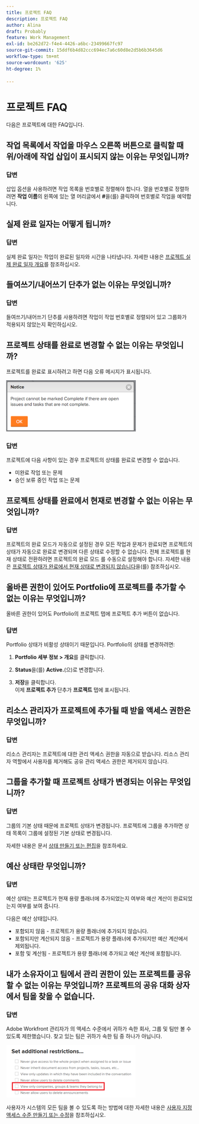 ```yaml
---
title: 프로젝트 FAQ
description: 프로젝트 FAQ
author: Alina
draft: Probably
feature: Work Management
exl-id: be262d72-f4e4-4426-a6bc-23499667fc97
source-git-commit: 15ddf6b4d82ccc694ec7a6c60d8e2d5b6b3645d6
workflow-type: tm+mt
source-wordcount: '625'
ht-degree: 1%

---
```


# 프로젝트 FAQ

다음은 프로젝트에 대한 FAQ입니다.

## 작업 목록에서 작업을 마우스 오른쪽 버튼으로 클릭할 때 위/아래에 작업 삽입이 표시되지 않는 이유는 무엇입니까?

### 답변

삽입 옵션을 사용하려면 작업 목록을 번호별로 정렬해야 합니다. 열을 번호별로 정렬하려면 **작업 이름**&#x200B;의 왼쪽에 있는 열 머리글에서 **#**&#x200B;을(를) 클릭하여 번호별로 작업을 예약합니다.

## 실제 완료 일자는 어떻게 됩니까?

### 답변

실제 완료 일자는 작업이 완료된 일자와 시간을 나타냅니다. 자세한 내용은 [프로젝트 실제 완료 일자 개요](../../../manage-work/projects/planning-a-project/project-actual-completion-date.md)를 참조하십시오.

## 들여쓰기/내어쓰기 단추가 없는 이유는 무엇입니까?

### 답변

들여쓰기/내어쓰기 단추를 사용하려면 작업이 작업 번호별로 정렬되어 있고 그룹화가 적용되지 않았는지 확인하십시오.

## 프로젝트 상태를 완료로 변경할 수 없는 이유는 무엇입니까?

프로젝트를 완료로 표시하려고 하면 다음 오류 메시지가 표시됩니다.

![Project_FAQ_Complete_Error_message.png](assets/project-faq-complete-error-message-350x138.png)

### 답변

프로젝트에 다음 사항이 있는 경우 프로젝트의 상태를 완료로 변경할 수 없습니다.

* 미완료 작업 또는 문제
* 승인 보류 중인 작업 또는 문제

## 프로젝트 상태를 완료에서 현재로 변경할 수 없는 이유는 무엇입니까?

### 답변

프로젝트의 완료 모드가 자동으로 설정된 경우 모든 작업과 문제가 완료되면 프로젝트의 상태가 자동으로 완료로 변경되며 다른 상태로 수정할 수 없습니다. 전체 프로젝트를 현재 상태로 전환하려면 프로젝트의 완료 모드 를 수동으로 설정해야 합니다. 자세한 내용은 [프로젝트 상태가 완료에서 현재 상태로 변경되지 않습니다](../../../manage-work/projects/tips-tricks-and-troubleshooting/project-status-does-not-change-from-complete-to-current.md)을(를) 참조하십시오.

## 올바른 권한이 있어도 Portfolio에 프로젝트를 추가할 수 없는 이유는 무엇입니까?

올바른 권한이 있어도 Portfolio의 프로젝트 탭에 프로젝트 추가 버튼이 없습니다.

### 답변

Portfolio 상태가 비활성 상태이기 때문입니다. Portfolio의 상태를 변경하려면:

1. **Portfolio 세부 정보 > 개요**&#x200B;를 클릭합니다.
1. **Status**&#x200B;을(를) **Active.**(으)로 변경합니다.

1. **저장**&#x200B;을 클릭합니다.\
   이제 **프로젝트 추가** 단추가 **프로젝트** 탭에 표시됩니다.

## 리소스 관리자가 프로젝트에 추가될 때 받을 액세스 권한은 무엇입니까?

### 답변

리소스 관리자는 프로젝트에 대한 관리 액세스 권한을 자동으로 받습니다. 리소스 관리자 역할에서 사용자를 제거해도 공유 관리 액세스 권한은 제거되지 않습니다.

## 그룹을 추가할 때 프로젝트 상태가 변경되는 이유는 무엇입니까?

### 답변

그룹의 기본 상태 때문에 프로젝트 상태가 변경됩니다. 프로젝트에 그룹을 추가하면 상태 목록이 그룹에 설정된 기본 상태로 변경됩니다.

자세한 내용은 문서 [상태 만들기 또는 편집](../../../administration-and-setup/customize-workfront/creating-custom-status-and-priority-labels/create-or-edit-a-status.md)을 참조하세요.

## 예산 상태란 무엇입니까?

### 답변

예산 상태는 프로젝트가 현재 용량 플래너에 추가되었는지 여부와 예산 계산이 완료되었는지 여부를 보여 줍니다.

다음은 예산 상태입니다.

* 포함되지 않음 - 프로젝트가 용량 플래너에 추가되지 않습니다.
* 포함되지만 계산되지 않음 - 프로젝트가 용량 플래너에 추가되지만 예산 계산에서 제외됩니다.
* 포함 및 계산됨 - 프로젝트가 용량 플래너에 추가되고 예산 계산에 포함됩니다.

## 내가 소유자이고 팀에서 관리 권한이 있는 프로젝트를 공유할 수 없는 이유는 무엇입니까? 프로젝트의 공유 대화 상자에서 팀을 찾을 수 없습니다.

### 답변

Adobe Workfront 관리자가 의 액세스 수준에서 귀하가 속한 회사, 그룹 및 팀만 볼 수 있도록 제한했습니다. 찾고 있는 팀은 귀하가 속한 팀 중 하나가 아닙니다.

![소속 팀, 그룹, 회사만 보기](assets/view-only-team-groups-companies-they-belong-to-350x141.png)

사용자가 시스템의 모든 팀을 볼 수 있도록 하는 방법에 대한 자세한 내용은 [사용자 지정 액세스 수준 만들기 또는 수정](../../../administration-and-setup/add-users/configure-and-grant-access/create-modify-access-levels.md)을 참조하십시오.
